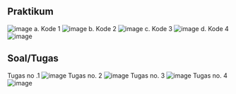 ## Praktikum
![image](https://user-images.githubusercontent.com/40889525/111038387-2904c180-845b-11eb-9012-2e3b78dc637b.png)
a. Kode 1
![image](https://user-images.githubusercontent.com/40889525/111038478-c52ec880-845b-11eb-80c0-41c6b8b8bfc6.png)
b. Kode 2
![image](https://user-images.githubusercontent.com/40889525/111038534-2c4c7d00-845c-11eb-8992-d1c34961ed06.png)
c. Kode 3
![image](https://user-images.githubusercontent.com/40889525/111038833-7f72ff80-845d-11eb-8f5f-a85ac0085d76.png)
d. Kode 4
![image](https://user-images.githubusercontent.com/40889525/111039345-2bb5e580-8460-11eb-8599-7748c8491289.png)



## Soal/Tugas
Tugas no .1
![image](https://user-images.githubusercontent.com/40889525/111060317-6fdfcf00-84ce-11eb-89a9-f03cd2b37ef5.png)
Tugas no. 2
![image](https://user-images.githubusercontent.com/40889525/111056639-32217d00-84b3-11eb-8b7e-65ee55cdf0d1.png)
Tugas no. 3
![image](https://user-images.githubusercontent.com/40889525/111057020-b9242480-84b6-11eb-85a6-ff980223e7f3.png)
Tugas no. 4
![image](https://user-images.githubusercontent.com/40889525/111058225-86caf500-84bf-11eb-812e-35042a7943c0.png)
